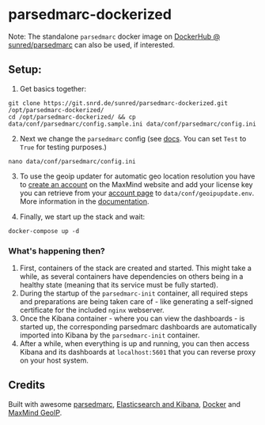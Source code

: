 # parsedmarc-dockerized

Note: The standalone `parsedmarc` docker image on [DockerHub @ sunred/parsedmarc](https://hub.docker.com/r/sunred/parsedmarc) can also be used, if interested.

## Setup:
1. Get basics together:
```
git clone https://git.snrd.de/sunred/parsedmarc-dockerized.git /opt/parsedmarc-dockerized/
cd /opt/parsedmarc-dockerized/ && cp data/conf/parsedmarc/config.sample.ini data/conf/parsedmarc/config.ini
```

2. Next we change the `parsedmarc` config (see [docs](https://domainaware.github.io/parsedmarc/#configuration-file). You can set `Test` to `True` for testing purposes.)
```
nano data/conf/parsedmarc/config.ini
```

3. To use the geoip updater for automatic geo location resolution you have to [create an account](https://www.maxmind.com/en/geolite2/signup) on the MaxMind website and add your license key you can retrieve from your [account page](https://www.maxmind.com/en/account) to `data/conf/geoipupdate.env`. More information in the [documentation](https://crazymax.dev/geoip-updater/usage/prerequisites/).

4. Finally, we start up the stack and wait:
```
docker-compose up -d
```

### What's happening then?

1. First, containers of the stack are created and started. This might take a while, as several containers have dependencies on others being in a healthy state (meaning that its service must be fully started).
2. During the startup of the `parsedmarc-init` container, all required steps and preparations are being taken care of - like generating a self-signed certificate for the included `nginx` webserver.
3. Once the Kibana container - where you can view the dashboards - is started up, the corresponding parsedmarc dashboards are automatically imported into Kibana by the `parsedmarc-init` container.
4. After a while, when everything is up and running, you can then access Kibana and its dashboards at `localhost:5601` that you can reverse proxy on your host system.

## Credits

Built with awesome [parsedmarc](https://github.com/domainaware/checkdmarc), [Elasticsearch and Kibana](https://www.elastic.co/), [Docker](https://docker.com) and [MaxMind GeoIP](https://dev.maxmind.com/geoip/geoip2/geolite2/).
